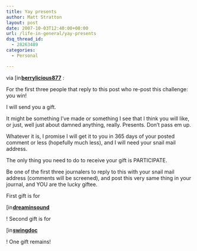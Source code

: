 ```yaml
---
title: Yay presents
author: Matt Stratton
layout: post
date: 2007-10-03T12:40:00+00:00
url: /life-in-general/yay-presents
dsq_thread_id:
  - 28263489
categories:
  - Personal

---
```

via [<img width="17" height="17" src="https://stat.livejournal.com/img/userinfo.gif" alt="[info]" style="border:0 none;vertical-align:bottom;padding-right:1px;" />][1][**berrylicious877**][2] :

For the first three people that reply to this post who re-post this challenge: you win!

I will send you a gift.

It might be something I&#8217;ve made or something I see that I think you will like, or just, well just about damned anything, really. Presents. Don&#8217;t pass em up.

Whatever it is, I promise I will get it to you in 365 days of your posted comment or less (hopefully much less), and I will need your snail mail address.

The only thing you need to do to receive your gift is PARTICIPATE.

Be one of the first three journalers to reply to this with your snail mail address (comments will be screened), and post this very same thing in your journal, and YOU are the lucky giftee.

First gift is for 

<div class="ljuser">
  <a href="https://dreaminsound.livejournal.com/profile"><img width="17" height="17" src="https://stat.livejournal.com/img/userinfo.gif" alt="[info]" style="border:0 none;vertical-align:bottom;padding-right:1px;" /></a><a href="https://dreaminsound.livejournal.com/"><b>dreaminsound</b></a>
</div>

! Second gift is for 

<div class="ljuser">
  <a href="https://swingdoc.livejournal.com/profile"><img width="17" height="17" src="https://stat.livejournal.com/img/userinfo.gif" alt="[info]" style="border:0 none;vertical-align:bottom;padding-right:1px;" /></a><a href="https://swingdoc.livejournal.com/"><b>swingdoc</b></a>
</div>

! One gift remains!

 [1]: https://berrylicious877.livejournal.com/profile
 [2]: https://berrylicious877.livejournal.com/
